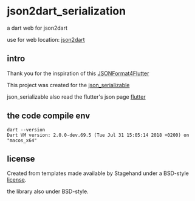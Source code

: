 # json2dart_serialization

a dart web for json2dart

use for web location: [json2dart](https://caijinglong.github.io/json2dart/index.html)

## intro

Thank you for the inspiration of this [JSONFormat4Flutter](https://github.com/debuggerx01/JSONFormat4Flutter)

This project was created for the [json_serializable](https://pub.dartlang.org/packages/json_serializable)

json_serializable also read the flutter's json page [flutter](https://flutter.io/json)

## the code compile env

```cli
dart --version
Dart VM version: 2.0.0-dev.69.5 (Tue Jul 31 15:05:14 2018 +0200) on "macos_x64"
```

## license

Created from templates made available by Stagehand under a BSD-style
[license](https://github.com/dart-lang/stagehand/blob/master/LICENSE).

the library also under BSD-style.



